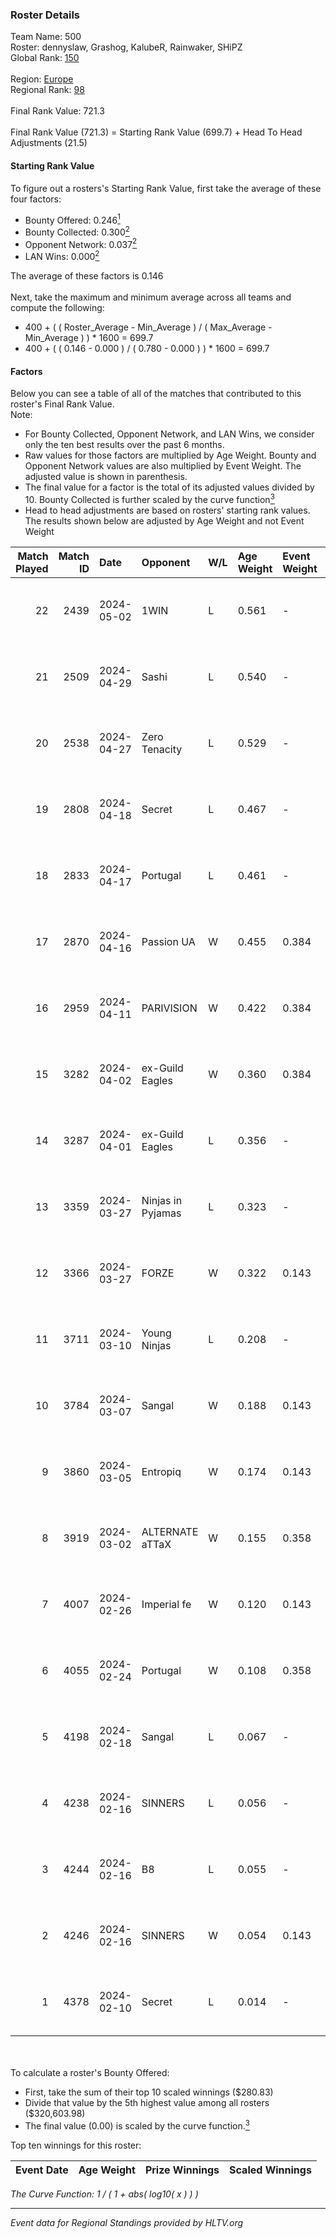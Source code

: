 ### Roster Details<br />
Team Name: 500<br />
Roster: dennyslaw, Grashog, KalubeR, Rainwaker, SHiPZ<br />
Global Rank: [150](../standings_global.md)<br />
<br />
Region: [Europe]( ../standings_europe.md)<br />
Regional Rank: [98]( ../standings_europe.md)<br />
<br />
Final Rank Value:  721.3<br />
<br />
Final Rank Value (721.3) = Starting Rank Value (699.7) + Head To Head Adjustments (21.5)<br />

#### Starting Rank Value<br />
To figure out a rosters's Starting Rank Value, first take the average of these four factors:<br />
- Bounty Offered: 0.246[<sup>1</sup>](#table2)
- Bounty Collected: 0.300[<sup>2</sup>](#table1)
- Opponent Network: 0.037[<sup>2</sup>](#table1)
- LAN Wins: 0.000[<sup>2</sup>](#table1)

The average of these factors is 0.146<br />
<br />
Next, take the maximum and minimum average across all teams and compute the following:<br />
- 400 + ( ( Roster_Average - Min_Average ) / ( Max_Average - Min_Average ) ) * 1600 = 699.7
- 400 + ( ( 0.146 - 0.000 ) / ( 0.780 - 0.000 ) ) * 1600 = 699.7


#### Factors<br />
Below you can see a table of all of the matches that contributed to this roster's Final Rank Value.<br />
Note:<br />

- For Bounty Collected, Opponent Network, and LAN Wins, we consider only the ten best results over the past 6 months.
- Raw values for those factors are multiplied by Age Weight. Bounty and Opponent Network values are also multiplied by Event Weight. The adjusted value is shown in parenthesis.
- The final value for a factor is the total of its adjusted values divided by 10. Bounty Collected is further scaled by the curve function[<sup>3</sup>](#curveFunction)
- Head to head adjustments are based on rosters' starting rank values. The results shown below are adjusted by Age Weight and not Event Weight
<span id="table1"></span><br />


| Match Played | Match ID | Date       | Opponent          | W/L | Age Weight | Event Weight | Bounty Collected | Opponent Network | LAN Wins  | H2H Adj. | Roster                                        |
| -: | -: | :- | :- | :- | :- | :- | :- | :- | :- | -: | :- |
|           22 |     2439 | 2024-05-02 | 1WIN              | L   | 0.561      | -            | -                | -                | -         |    -3.98 | dennyslaw, Grashog, KalubeR, Rainwaker, SHiPZ |
|           21 |     2509 | 2024-04-29 | Sashi             | L   | 0.540      | -            | -                | -                | -         |    -1.28 | dennyslaw, Grashog, Rainwaker, REDSTAR, SHiPZ |
|           20 |     2538 | 2024-04-27 | Zero Tenacity     | L   | 0.529      | -            | -                | -                | -         |    -2.24 | dennyslaw, Grashog, Rainwaker, REDSTAR, SHiPZ |
|           19 |     2808 | 2024-04-18 | Secret            | L   | 0.467      | -            | -                | -                | -         |   -10.97 | dennyslaw, Grashog, Rainwaker, REDSTAR, SHiPZ |
|           18 |     2833 | 2024-04-17 | Portugal          | L   | 0.461      | -            | -                | -                | -         |    -8.44 | dennyslaw, Grashog, Rainwaker, REDSTAR, SHiPZ |
|           17 |     2870 | 2024-04-16 | Passion UA        | W   | 0.455      | 0.384        | 0.173 (0.030)    | 1.000 (0.175)    | 0 (0.000) |    12.24 | dennyslaw, Grashog, Rainwaker, REDSTAR, SHiPZ |
|           16 |     2959 | 2024-04-11 | PARIVISION        | W   | 0.422      | 0.384        | 0.017 (0.003)    | 0.564 (0.091)    | 0 (0.000) |    11.73 | dennyslaw, Grashog, Rainwaker, REDSTAR, SHiPZ |
|           15 |     3282 | 2024-04-02 | ex-Guild Eagles   | W   | 0.360      | 0.384        | 0.007 (0.001)    | 0.212 (0.029)    | 0 (0.000) |     7.09 | dennyslaw, Grashog, Rainwaker, REDSTAR, SHiPZ |
|           14 |     3287 | 2024-04-01 | ex-Guild Eagles   | L   | 0.356      | -            | -                | -                | -         |    -4.27 | dennyslaw, Grashog, Rainwaker, REDSTAR, SHiPZ |
|           13 |     3359 | 2024-03-27 | Ninjas in Pyjamas | L   | 0.323      | -            | -                | -                | -         |    -0.04 | dennyslaw, Grashog, Rainwaker, REDSTAR, SHiPZ |
|           12 |     3366 | 2024-03-27 | FORZE             | W   | 0.322      | 0.143        | 0.057 (0.003)    | 0.168 (0.008)    | 0 (0.000) |     7.72 | dennyslaw, Grashog, Rainwaker, REDSTAR, SHiPZ |
|           11 |     3711 | 2024-03-10 | Young Ninjas      | L   | 0.208      | -            | -                | -                | -         |    -2.81 | dennyslaw, Grashog, Rainwaker, REDSTAR, SHiPZ |
|           10 |     3784 | 2024-03-07 | Sangal            | W   | 0.188      | 0.143        | 0.219 (0.006)    | 0.865 (0.023)    | 0 (0.000) |     5.46 | dennyslaw, Grashog, Rainwaker, REDSTAR, SHiPZ |
|            9 |     3860 | 2024-03-05 | Entropiq          | W   | 0.174      | 0.143        | 0.000 (0.000)    | 0.035 (0.001)    | 0 (0.000) |     1.61 | dennyslaw, Grashog, Rainwaker, REDSTAR, SHiPZ |
|            8 |     3919 | 2024-03-02 | ALTERNATE aTTaX   | W   | 0.155      | 0.358        | 0.031 (0.002)    | 0.549 (0.030)    | 0 (0.000) |     4.01 | dennyslaw, Grashog, Rainwaker, REDSTAR, SHiPZ |
|            7 |     4007 | 2024-02-26 | Imperial fe       | W   | 0.120      | 0.143        | 0.128 (0.002)    | 0.294 (0.005)    | 0 (0.000) |     3.28 | dennyslaw, Grashog, Rainwaker, REDSTAR, SHiPZ |
|            6 |     4055 | 2024-02-24 | Portugal          | W   | 0.108      | 0.358        | 0.003 (0.000)    | 0.117 (0.005)    | 0 (0.000) |     1.62 | dennyslaw, Grashog, Rainwaker, REDSTAR, SHiPZ |
|            5 |     4198 | 2024-02-18 | Sangal            | L   | 0.067      | -            | -                | -                | -         |    -0.15 | dennyslaw, Patrick, Rainwaker, REDSTAR, SHiPZ |
|            4 |     4238 | 2024-02-16 | SINNERS           | L   | 0.056      | -            | -                | -                | -         |    -0.13 | dennyslaw, Patrick, Rainwaker, REDSTAR, SHiPZ |
|            3 |     4244 | 2024-02-16 | B8                | L   | 0.055      | -            | -                | -                | -         |    -0.18 | dennyslaw, Patrick, Rainwaker, REDSTAR, SHiPZ |
|            2 |     4246 | 2024-02-16 | SINNERS           | W   | 0.054      | 0.143        | 0.037 (0.000)    | 0.808 (0.006)    | 0 (0.000) |     1.59 | dennyslaw, Patrick, Rainwaker, REDSTAR, SHiPZ |
|            1 |     4378 | 2024-02-10 | Secret            | L   | 0.014      | -            | -                | -                | -         |    -0.31 | dennyslaw, Patrick, Rainwaker, REDSTAR, SHiPZ |

<br />
<span id="table2"></span><br />
To calculate a roster's Bounty Offered:<br />

- First, take the sum of their top 10 scaled winnings ($280.83)
- Divide that value by the 5th highest value among all rosters ($320,603.98)
- The final value (0.00) is scaled by the curve function.[<sup>3</sup>](#curveFunction)

Top ten winnings for this roster:<br />

| Event Date | Age Weight | Prize Winnings | Scaled Winnings |
| :- | -: | :- | :- |


<span id="curveFunction"></span>_The Curve Function: 1 / ( 1 + abs( log10( x ) ) )_<br />

---
_Event data for Regional Standings provided by HLTV.org_<br />
